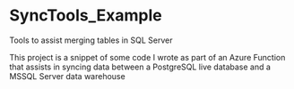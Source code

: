 # SyncTools_Example
Tools to assist merging tables in SQL Server

This project is a snippet of some code I wrote as part of an Azure Function that assists in syncing data between a PostgreSQL live database and a MSSQL Server data warehouse
